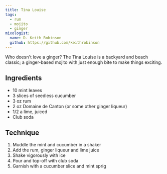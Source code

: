 ```yaml
---
title: Tina Louise
tags:
  - rum
  - mojito
  - ginger
mixologist:
  name: D. Keith Robinson
  github: https://github.com/keithrobinson
---
```


Who doesn't love a ginger? The Tina Louise is a backyard and beach classic; a ginger-based mojito with just enough bite to make things exciting.

Ingredients
-----------

* 10 mint leaves
* 3 slices of seedless cucumber
* 3 oz rum
* 2 oz Domaine de Canton (or some other ginger liqueur)
* 1/2 a lime, juiced
* Club soda

Technique
-----------

1. Muddle the mint and cucumber in a shaker
2. Add the rum, ginger liqueur and lime juice
3. Shake vigorously with ice
4. Pour and top-off with club soda
5. Garnish with a cucumber slice and mint sprig
